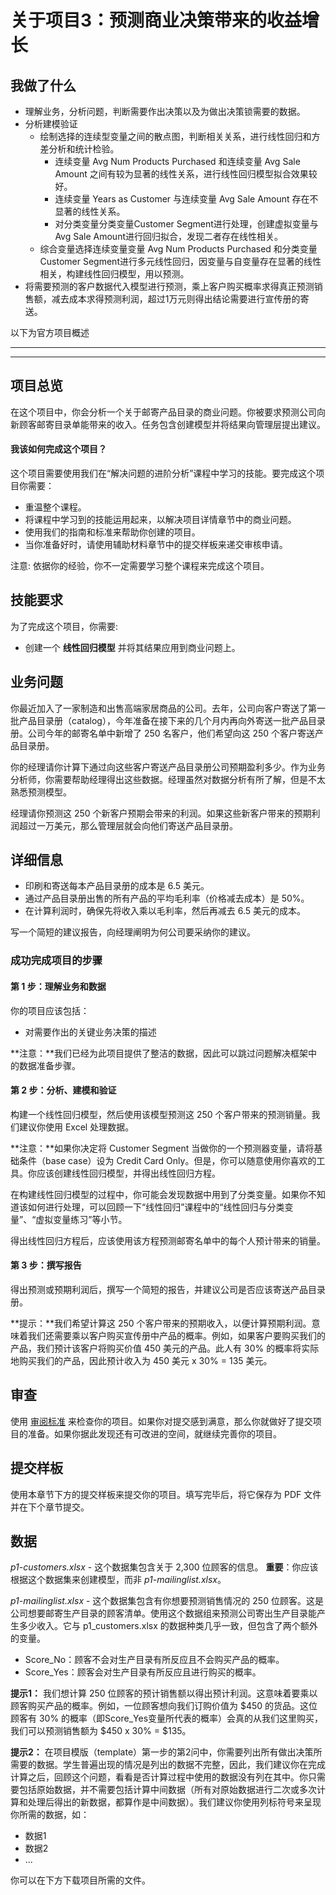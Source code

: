 # 关于项目3：预测商业决策带来的收益增长

## 我做了什么

* 理解业务，分析问题，判断需要作出决策以及为做出决策锁需要的数据。
* 分析建模验证
  * 绘制选择的连续型变量之间的散点图，判断相关关系，进行线性回归和方差分析和统计检验。
    * 连续变量 Avg Num Products Purchased 和连续变量 Avg Sale Amount 之间有较为显著的线性关系，进行线性回归模型拟合效果较好。
    * 连续变量 Years as Customer 与连续变量 Avg Sale Amount 存在不显著的线性关系。
    * 对分类变量分类变量Customer Segment进行处理，创建虚拟变量与Avg Sale Amount进行回归拟合，发现二者存在线性相关。
  * 综合变量选择连续变量变量 Avg Num Products Purchased 和分类变量Customer Segment进行多元线性回归，因变量与自变量存在显著的线性相关，构建线性回归模型，用以预测。
* 将需要预测的客户数据代入模型进行预测，乘上客户购买概率求得真正预测销售额，减去成本求得预测利润，超过1万元则得出结论需要进行宣传册的寄送。

以下为官方项目概述

---

---

## 项目总览

在这个项目中，你会分析一个关于邮寄产品目录的商业问题。你被要求预测公司向新顾客邮寄目录单能带来的收入。任务包含创建模型并将结果向管理层提出建议。

#### 我该如何完成这个项目？

这个项目需要使用我们在“解决问题的进阶分析”课程中学习的技能。要完成这个项目你需要：

- 重温整个课程。
- 将课程中学习到的技能运用起来，以解决项目详情章节中的商业问题。
- 使用我们的指南和标准来帮助你创建的项目。
- 当你准备好时，请使用辅助材料章节中的提交样板来递交审核申请。

注意: 依据你的经验，你不一定需要学习整个课程来完成这个项目。 



## 技能要求

为了完成这个项目，你需要:

- 创建一个 **线性回归模型** 并将其结果应用到商业问题上。



## 业务问题

你最近加入了一家制造和出售高端家居商品的公司。去年，公司向客户寄送了第一批产品目录册（catalog），今年准备在接下来的几个月内再向外寄送一批产品目录册。公司今年的邮寄名单中新增了 250 名客户，他们希望向这 250 个客户寄送产品目录册。

你的经理请你计算下通过向这些客户寄送产品目录册公司预期盈利多少。作为业务分析师，你需要帮助经理得出这些数据。经理虽然对数据分析有所了解，但是不太熟悉预测模型。

经理请你预测这 250 个新客户预期会带来的利润。如果这些新客户带来的预期利润超过一万美元，那么管理层就会向他们寄送产品目录册。

## 详细信息

- 印刷和寄送每本产品目录册的成本是 6.5 美元。
- 通过产品目录册出售的所有产品的平均毛利率（价格减去成本）是 50%。
- 在计算利润时，确保先将收入乘以毛利率，然后再减去 6.5 美元的成本。

写一个简短的建议报告，向经理阐明为何公司要采纳你的建议。

### 成功完成项目的步骤

#### 第 1 步：理解业务和数据

你的项目应该包括：

- 对需要作出的关键业务决策的描述

**注意：**我们已经为此项目提供了整洁的数据，因此可以跳过问题解决框架中的数据准备步骤。

#### 第 2 步：分析、建模和验证

构建一个线性回归模型，然后使用该模型预测这 250 个客户带来的预测销量。我们建议你使用 Excel 处理数据。

**注意：**如果你决定将 Customer Segment 当做你的一个预测器变量，请将基础条件（base case）设为 Credit Card Only。但是，你可以随意使用你喜欢的工具。你应该创建线性回归模型，并得出线性回归方程。

在构建线性回归模型的过程中，你可能会发现数据中用到了分类变量。如果你不知道该如何进行处理，可以回顾一下“线性回归”课程中的“线性回归与分类变量”、“虚拟变量练习”等小节。

得出线性回归方程后，应该使用该方程预测邮寄名单中的每个人预计带来的销量。

#### 第 3 步：撰写报告

得出预测或预期利润后，撰写一个简短的报告，并建议公司是否应该寄送产品目录册。

**提示：**我们希望计算这 250 个客户带来的预期收入，以便计算预期利润。意味着我们还需要乘以客户购买宣传册中产品的概率。例如，如果客户要购买我们的产品，我们预计该客户将购买价值 450 美元的产品。此人有 30% 的概率将实际地购买我们的产品，因此预计收入为 450 美元 x 30% = 135 美元。

## 审查

使用 [审阅标准](https://review.udacity.com/#!/rubrics/615/view) 来检查你的项目。如果你对提交感到满意，那么你就做好了提交项目的准备。如果你据此发现还有可改进的空间，就继续完善你的项目。

## 提交样板

使用本章节下方的提交样板来提交你的项目。填写完毕后，将它保存为 PDF 文件并在下个章节提交。

## 数据

*p1-customers.xlsx* - 这个数据集包含关于 2,300 位顾客的信息。 **重要**：你应该根据这个数据集来创建模型，而非 *p1-mailinglist.xlsx*。

*p1-mailinglist.xlsx* - 这个数据集包含有你想要预测销售情况的 250 位顾客。这是公司想要邮寄生产目录的顾客清单。使用这个数据组来预测公司寄出生产目录能产生多少收入。它与 p1_customers.xlsx 的数据种类几乎一致，但包含了两个额外的变量。

- Score_No：顾客不会对生产目录有所反应且不会购买产品的概率。
- Score_Yes：顾客会对生产目录有所反应且进行购买的概率。

**提示1：** 我们想计算 250 位顾客的预计销售额以得出预计利润。这意味着要乘以顾客购买产品的概率。例如，一位顾客想向我们订购价值为 $450 的货品。这位顾客有 30% 的概率（即Score_Yes变量所代表的概率）会真的从我们这里购买，我们可以预测销售额为 $450 x 30% = $135。

**提示2：** 在项目模版（template）第一步的第2问中，你需要列出所有做出决策所需要的数据。学生普遍出现的情况是列出的数据不完整，因此，我们建议你在完成计算之后，回顾这个问题，看看是否计算过程中使用的数据没有列在其中。你只需要包括原始数据，并不需要包括计算中间数据（所有对原始数据进行二次或多次计算和处理后得出的新数据，都算作是中间数据）。我们建议你使用列标符号来呈现你所需的数据，如：

- 数据1
- 数据2
- ...

你可以在下方下载项目所需的文件。